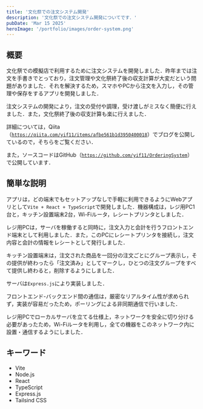 ```yaml
---
title: '文化祭での注文システム開発'
description: '文化祭での注文システム開発についてです．'
pubDate: 'Mar 15 2025'
heroImage: '/portfolio/images/order-system.png'
---
```


## 概要
文化祭での模擬店で利用するために注文システムを開発しました．昨年までは注文を手書きでとっており，注文管理や文化祭終了後の収支計算が大変だという問題がありました．それを解決するため，スマホやPCから注文を入力し，その管理や保存をするアプリを開発しました．

注文システムの開発により，注文の受付や調理，受け渡しがミスなく簡便に行えました．また，文化祭終了後の収支計算も楽に行えました．

詳細については，Qiita（[`https://qiita.com/yif11/items/afbe561b1d3950400018`](https://qiita.com/yif11/items/afbe561b1d3950400018)）でブログを公開しているので，そちらをご覧ください．

また，ソースコードはGitHub（[`https://github.com/yif11/OrderingSystem`](https://github.com/yif11/OrderingSystem)）で公開しています．

## 簡単な説明
アプリは，どの端末でもセットアップなしで手軽に利用できるようにWebアプリとして`Vite + React + TypeScript`で開発しました．機器構成は，レジ用PC1台と，キッチン設置端末2台，Wi-Fiルータ，レシートプリンタとしました．

レジ用PCは，サーバを稼働すると同時に，注文入力と会計を行うフロントエンド端末として利用しました．また，このPCにレシートプリンタを接続し，注文内容と会計の情報をレシートとして発行しました．

キッチン設置端末は，注文された商品を一回分の注文ごとにグループ表示し，その提供が終わったら「注文済み」としてマークし，ひとつの注文グループをすべて提供し終わると，削除するようにしました．

サーバは`Express.js`により実装しました．

フロントエンド-バックエンド間の通信は，厳密なリアルタイム性が求められず，実装が容易だったため，ポーリングによる非同期通信で行いました．

レジ用PCでローカルサーバを立てる仕様上，ネットワークを安全に切り分ける必要があったため，Wi-Fiルータを利用し，全ての機器をこのネットワーク内に設置・通信するようにしました．

## キーワード
- Vite
- Node.js
- React
- TypeScript
- Express.js
- Tailsind CSS